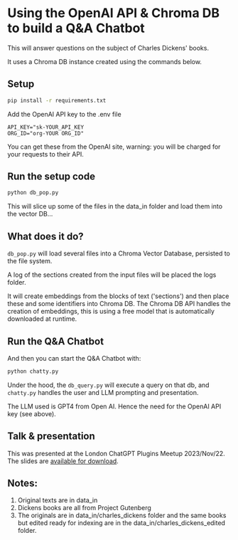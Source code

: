 # Using the OpenAI API & Chroma DB to build a Q&A Chatbot

This will answer questions on the subject of Charles Dickens' books.

It uses a Chroma DB instance created using the commands below.

## Setup

```bash
pip install -r requirements.txt
```

Add the OpenAI API key to the .env file
```
API_KEY="sk-YOUR_API_KEY
ORG_ID="org-YOUR ORG_ID"
```
You can get these from the OpenAI site, warning: you will be charged for your requests to their API.

## Run the setup code

```bash
python db_pop.py
```

This will slice up some of the files in the data_in folder and load them into the vector DB...

## What does it do?

`db_pop.py` will load several files into a Chroma Vector Database, persisted to the file system.

A log of the sections created from the input files will be placed the logs folder.

It will create embeddings from the blocks of text ('sections') and then place these and some identifiers into Chroma DB. The Chroma DB API handles the creation of embeddings, this is using a free model that is automatically downloaded at runtime. 

## Run the Q&A Chatbot
And then you can start the Q&A Chatbot with:

```bash
python chatty.py
```

Under the hood, the `db_query.py` will execute a query on that db, and `chatty.py` handles the user and LLM prompting and presentation.

The LLM used is GPT4 from Open AI. Hence the need for the OpenAI API key (see above).

## Talk & presentation

This was presented at the London ChatGPT Plugins Meetup 2023/Nov/22.
The slides are [available for download](docs/2023NOV22_Dickens_chatbot_rag.pdf).


## Notes:

1. Original texts are in data_in
2. Dickens books are all from Project Gutenberg
3. The originals are in data_in/charles_dickens folder and the same books but edited ready for indexing are in the data_in/charles_dickens_edited folder.
